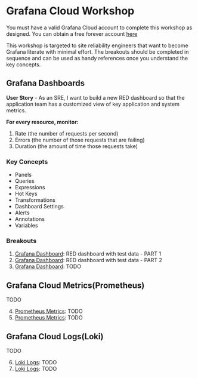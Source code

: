 # Grafana Cloud Workshop
You must have a valid Grafana Cloud account to complete this 
workshop as designed. You can obtain a free forever account 
[here](https://grafana.com/auth/sign-up/create-user?pg=hp&plcmt=hero-btn1&cta=create-free-account) 

This workshop is targeted to site reliability engineers that want to become 
Grafana literate with minimal effort. The breakouts should be completed
in sequence and can be used as handy references once you understand the 
key concepts.

## Grafana Dashboards
**User Story** - As an SRE, I want to build a new RED dashboard so that the application team has a customized view of 
key application and system metrics. 

**For every resource, monitor:**

1. Rate (the number of requests per second)
2. Errors (the number of those requests that are failing)
3. Duration (the amount of time those requests take)

### Key Concepts
* Panels 
* Queries
* Expressions
* Hot Keys
* Transformations
* Dashboard Settings
* Alerts
* Annotations
* Variables

### Breakouts
1. [Grafana Dashboard](breakout1/README.md): RED dashboard with test data - PART 1
2. [Grafana Dashboard](breakout2/README.md): RED dashboard with test data - PART 2
3. [Grafana Dashboard](todo): TODO

## Grafana Cloud Metrics(Prometheus)
TODO

4. [Prometheus Metrics](todo): TODO
5. [Prometheus Metrics](todo): TODO

## Grafana Cloud Logs(Loki)
TODO

6. [Loki Logs](todo): TODO
7. [Loki Logs](todo): TODO
